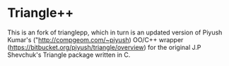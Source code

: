 
Triangle++
==========

This is an fork of trianglepp, which in turn is an updated version of Piyush Kumar's ("http://compgeom.com/~piyush) OO/C++ wrapper (https://bitbucket.org/piyush/triangle/overview) for the original J.P Shevchuk's Triangle package written in C.
